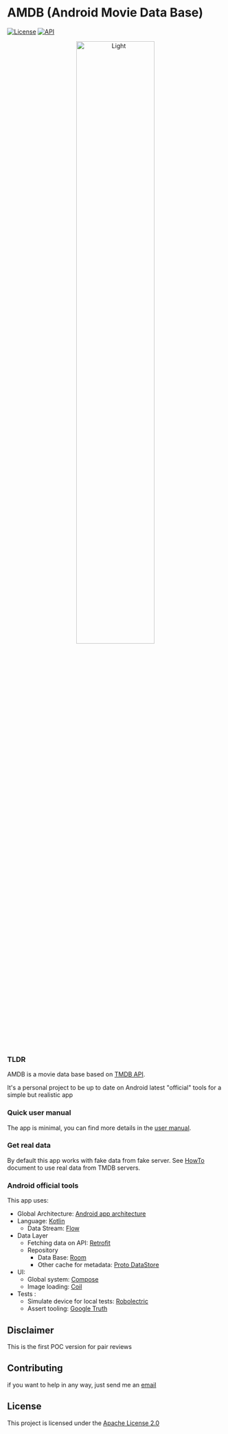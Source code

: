# AMDB (Android Movie Data Base)
[![License](https://img.shields.io/badge/License-Apache%202.0-blue.svg)](https://opensource.org/licenses/Apache-2.0)
[![API](https://img.shields.io/badge/API-21%2B-brightgreen.svg?style=flat)](https://android-arsenal.com/api?level=21)

<p align="center">
  <img alt="Light" src="./documentation/assets/app_demo.gif" width="60%">
</p>

### TLDR
AMDB is a movie data base based on [TMDB API](https://developers.themoviedb.org/3). 

It's a personal project to be up to date on Android latest "official" tools for a simple but realistic app

### Quick user manual
The app is minimal, you can find more details in the [user manual](./documentation/manual/QuickUserManual.md). 

### Get real data
By default this app works with fake data from fake server. See [HowTo](./documentation/technical/HowTo.md) document to use real data from TMDB servers. 

### Android official tools
This app uses:
* Global Architecture: [Android app architecture](https://developer.android.com/topic/architecture)
* Language: [Kotlin](https://developer.android.com/kotlin)
  * Data Stream: [Flow](https://developer.android.com/kotlin/flow)
* Data Layer
  * Fetching data on API: [Retrofit](https://square.github.io/retrofit/)
  * Repository
    * Data Base: [Room](https://developer.android.com/jetpack/androidx/releases/room)
    * Other cache for metadata:  [Proto DataStore](https://developer.android.com/topic/libraries/architecture/datastore)
* UI:
  * Global system: [Compose](https://developer.android.com/jetpack/compose)
  * Image loading: [Coil](https://coil-kt.github.io/coil/compose/)
* Tests :
  * Simulate device for local tests: [Robolectric](http://robolectric.org/)
  * Assert tooling: [Google Truth](https://github.com/google/truth)

## Disclaimer
This is the first POC version for pair reviews

## Contributing
if you want to help in any way, just send me an [email](mailto:pierre@cabnum.fr)

## License
This project is licensed under the [Apache License 2.0](https://opensource.org/licenses/Apache-2.0) 


